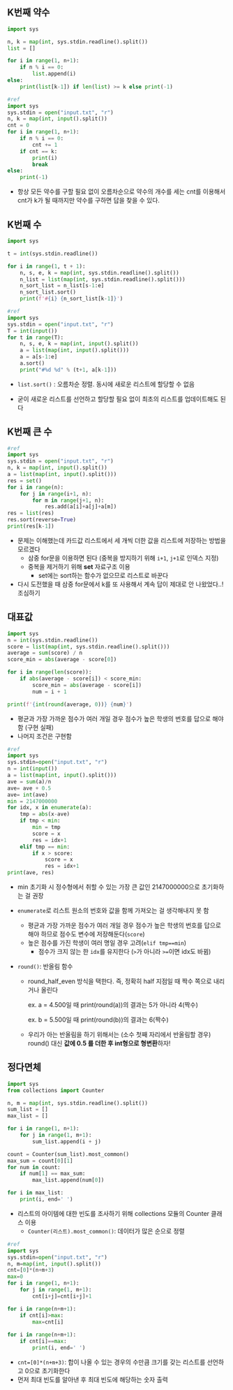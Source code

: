## K번째 약수

```python
import sys

n, k = map(int, sys.stdin.readline().split())
list = []

for i in range(1, n+1):
    if n % i == 0:
        list.append(i)
else:
    print(list[k-1]) if len(list) >= k else print(-1)
```

```python
#ref
import sys
sys.stdin = open("input.txt", "r")
n, k = map(int, input().split())
cnt = 0
for i in range(1, n+1):
    if n % i == 0:
        cnt += 1
    if cnt == k:
        print(i)
        break
else:
    print(-1)
```

- 항상 모든 약수를 구할 필요 없이 오름차순으로 약수의 개수를 세는 cnt를 이용해서 cnt가 k가 될 때까지만 약수를 구하면 답을 찾을 수 있다.



## K번째 수

```python
import sys

t = int(sys.stdin.readline())

for i in range(1, t + 1):
    n, s, e, k = map(int, sys.stdin.readline().split())
    n_list = list(map(int, sys.stdin.readline().split()))
    n_sort_list = n_list[s-1:e]
    n_sort_list.sort()
    print(f'#{i} {n_sort_list[k-1]}')
```

```python
#ref
import sys
sys.stdin = open("input.txt", "r")
T = int(input())
for t in range(T):
    n, s, e, k = map(int, input().split())
    a = list(map(int, input().split()))
    a = a[s-1:e]
    a.sort()
    print("#%d %d" % (t+1, a[k-1]))
```

- `list.sort()` : 오름차순 정렬. 동시에 새로운 리스트에 할당할 수 없음

- 굳이 새로운 리스트를 선언하고 할당할 필요 없이 최초의 리스트를 업데이트해도 된다



## K번째 큰 수

```python
#ref
import sys
sys.stdin = open("input.txt", "r")
n, k = map(int, input().split())
a = list(map(int, input().split()))
res = set()
for i in range(n):
    for j in range(i+1, n):
        for m in range(j+1, n):
            res.add(a[i]+a[j]+a[m])
res = list(res)
res.sort(reverse=True)
print(res[k-1])
```

- 문제는 이해했는데 카드값 리스트에서 세 개씩 더한 값을 리스트에 저장하는 방법을 모르겠다
  - 삼중 for문을 이용하면 된다 (중복을 방지하기 위해 `i+1`, `j+1`로 인덱스 지정)
  - 중복을 제거하기 위해 **set** 자료구조 이용
    - set에는 sort하는 함수가 없으므로 리스트로 바꾼다
- 다시 도전했을 때 삼중 for문에서 k를 또 사용해서 계속 답이 제대로 안 나왔었다..! 조심하기



## 대표값

```python
import sys
n = int(sys.stdin.readline())
score = list(map(int, sys.stdin.readline().split()))
average = sum(score) / n
score_min = abs(average - score[0])

for i in range(len(score)):
    if abs(average - score[i]) < score_min:
        score_min = abs(average - score[i])
        num = i + 1

print(f'{int(round(average, 0))} {num}')
```

- 평균과 가장 가까운 점수가 여러 개일 경우 점수가 높은 학생의 번호를 답으로 해야 함 (구현 실패)
- 나머지 조건은 구현함

```python
#ref
import sys
sys.stdin=open("input.txt", "r")
n = int(input())
a = list(map(int, input().split()))
ave = sum(a)/n
ave= ave + 0.5
ave= int(ave)
min = 2147000000
for idx, x in enumerate(a):
    tmp = abs(x-ave)
    if tmp < min:
        min = tmp
        score = x
        res = idx+1
    elif tmp == min:
        if x > score:
            score = x
            res = idx+1
print(ave, res)
```

- min 초기화 시 정수형에서 취할 수 있는 가장 큰 값인 2147000000으로 초기화하는 걸 권장

- `enumerate`로 리스트 원소의 번호와 값을 함께 가져오는 걸 생각해내지 못 함

  - 평균과 가장 가까운 점수가 여러 개일 경우 점수가 높은 학생의 번호를 답으로 해야 하므로 점수도 변수에 저장해둔다(`score`) 
  - 높은 점수를 가진 학생이 여러 명일 경우 고려(`elif tmp==min`)
    - 점수가 크지 않는 한 `idx`를 유지한다 (`>`가 아니라 `>=`이면 idx도 바뀜)

- `round()`: 반올림 함수

  - round_half_even 방식을 택한다. 즉, 정확히 half 지점일 때 짝수 쪽으로 내리거나 올린다

    ex. a = 4.500일 때 print(round(a))의 결과는 5가 아니라 4(짝수)

    ex. b = 5.500일 때 print(round(b))의 결과는 6(짝수)

  - 우리가 아는 반올림을 하기 위해서는 (소수 첫째 자리에서 반올림할 경우) round() 대신 **값에 0.5 를 더한 후 int형으로 형변환**하자!



## 정다면체

```python
import sys
from collections import Counter

n, m = map(int, sys.stdin.readline().split())
sum_list = []
max_list = []

for i in range(1, n+1):
    for j in range(1, m+1):
        sum_list.append(i + j)

count = Counter(sum_list).most_common()
max_sum = count[0][1]
for num in count:
    if num[1] == max_sum:
        max_list.append(num[0])

for i in max_list:
    print(i, end=' ')
```

- 리스트의 아이템에 대한 빈도를 조사하기 위해 collections 모듈의 Counter 클래스 이용
  - `Counter(리스트).most_common()`: 데이터가 많은 순으로 정렬

```python
#ref
import sys
sys.stdin=open("input.txt", "r")
n, m=map(int, input().split())
cnt=[0]*(n+m+3)
max=0
for i in range(1, n+1):
    for j in range(1, m+1):
        cnt[i+j]=cnt[i+j]+1

for i in range(n+m+1):
    if cnt[i]>max:
        max=cnt[i]
    
for i in range(n+m+1):
    if cnt[i]==max:
        print(i, end=' ')
```

- `cnt=[0]*(n+m+3)`: 합이 나올 수 있는 경우의 수만큼 크기를 갖는 리스트를 선언하고 0으로 초기화한다
- 먼저 최대 빈도를 알아낸 후 최대 빈도에 해당하는 숫자 출력


